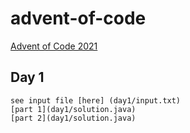 # advent-of-code
[Advent of Code 2021](https://adventofcode.com/2021/day/1)

## Day 1
    see input file [here] (day1/input.txt)
    [part 1](day1/solution.java)
    [part 2](day1/solution.java)
